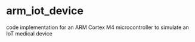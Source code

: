 # arm_iot_device
code implementation for an ARM Cortex M4 microcontroller to simulate an IoT medical device
